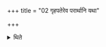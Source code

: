 +++
title = "02 गृहपतेरेव परार्थानि यथा"

+++

<details><summary>थिते</summary>

गृहपतेरेव परार्थानि यथा यूपाञ्जनमृतुयाज्येति २
</details>
